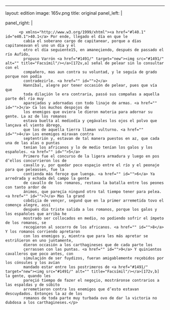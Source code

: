 <?xml version="1.0" encoding="UTF-8"?>
---
layout: edition
image: 165v.png 
title: original 
panel_left: | 

panel_right: |  
            
          <p xmlns="http://www.w3.org/1999/xhtml"><a href="#l40.1" id="e40.1">40.1</a> Por ende, llegado el día en que le
            cabía el soberano cargo de capitanear, porque a días capitaneavan el uno un día y el
            otro el día seguiente15, en amaneçiendo, después de passado el río Aufido,
            propuso Varrón <a href="#1491/" target="new"><img src="#1491/" alt="" title="Facsímil"/></a>[172v,a] señal de pelear sin lo consultar con el
            compañero, mas aun contra su voluntad, y le seguía de grado porque non podía
            contradezirle. <a href="" id="">2</a>
            Hanníbal, alegre por tener occasión de pelear, pues que vía que
            toda dilaçión le era contraria, passó sus compañas a aquella parte del río muy
            aparejadas y adornadas con todo linaje de armas. <a href="" id="">3</a> Ca los muchos despojos de
            los enemigos que oviera le dieron materia para adornar su gente. La az de los romanos
            estava buelta al mediodía y çegávales los ojos el polvo que lançava el viento ábrego,
            que los de aquella tierra llaman vulturno. <a href="" id="">4</a> Los enemigos miravan contra
            septentrión y, estavan de tal manera puestos en az, que cada una de las alas o puntas
            tenían los africanos y lo de medio tenían los galos y los españoles. <a href="" id="">5</a>
            Primero fue el concurso de la ligera armadura y luego en pos d’ellos concurrieron los de
            cavallo y, por quedar poco espaçio entre el río y el peonaje para que peleassen, fue la
            contienda más feroçe que luenga. <a href="" id="">6</a> Ya arredrada y echada del campo la gente
            de cavallo de los romanos, restava la batalla entre los peones con tanto ardor de
            ánimos, que pareçía ningund otro tal tiempo tener para pelea. <a href="" id="">7</a> Mas la grand
            cobdiçia de vençer, segund que en la primer arremetida tovo el començo alegre, assí
            después dio triste salida a los romanos, porque los galos y los españoles que arriba he
            mostrado ser collocados en medio, no podiendo sofrir el ímpeto de los romanos, se
            recogieron al socorro de los africanos. <a href="" id="">8</a> Y los romanos corriendo apretaron
            con los enemigos y, mientra que para les más apretar se estriñieron en uno juntamente,
            dieron occasión a los carthagineses que de cada parte los
            çerrassen con las puntas. <a href="" id="">9</a> Y quinientos cavalleros que poco antes, con
            simulaçión de ser fuydizos, fueran amigablemente reçebidos por los cónsules y los avían
            mandado estar entre los postrimeros de <a href="#1491/" target="new"><img src="#1491/" alt="" title="Facsímil"/></a>[172v,b] la gente, quando les
            pareçió tiempo de fazer el negoçio, mostráronse contrarios a las espaldas y de súbito
            arremetieron contra los enemigos que d’esto estavan descuydados. Entonçes la az de los
            romanos de toda parte muy turbada ovo de dar la victoria no dubdosa a los carthagineses.</p>
        